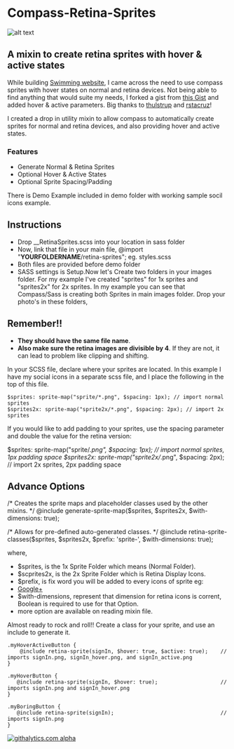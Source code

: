 # Compass-Retina-Sprites

![alt text](https://lh5.googleusercontent.com/--SIyK0G2Xx0/Uo9gcTfgaeI/AAAAAAAAAwY/38fOKqt4t5w/w500-h284-no/logo.png "Compass-Retina-Sprites- danishraza")

[logo]: https://github.com/adam-p/markdown-here/raw/master/src/common/images/icon48.png


## A mixin to create retina sprites with hover & active states

While building [Swimming website](http://havuz.neu.edu.tr), I came across the need to use compass sprites with hover states on normal and retina devices. Not being able to find anything that would suite my needs, I forked a gist from [this Gist](https://gist.github.com/2140082) and added hover & active parameters. Big thanks to [thulstrup](https://github.com/thulstrup) and  [rstacruz](https://github.com/rstacruz)!

I created a drop in utility mixin to allow compass to automatically create sprites for normal and retina devices, and also providing hover and active states.

### Features

* Generate Normal & Retina Sprites
* Optional Hover & Active States
* Optional Sprite Spacing/Padding


There is Demo Example included in demo folder with working sample socil icons example.

## Instructions

* Drop __RetinaSprites.scss into your location in sass folder 
* Now, link that file in your main file, @import "__YOURFOLDERNAME__/retina-sprites"; eg. styles.scss
* Both files are provided before demo folder
* SASS settings is Setup.Now let's Create two folders in your images folder. For my example I've created "sprites" for 1x sprites and "sprites2x" for 2x sprites. In my example you can see that Compass/Sass is creating both Sprites in main images folder. Drop your photo's in these folders, 

## Remember!!

* **They should have the same file name**.
* **Also make sure the retina images are divisible by 4**. If they are not, it can lead to problem like clipping and shifting.

In your SCSS file, declare where your sprites are located. In this example I have my social icons in a separate scss file, and I place the following in the top of this file.

	$sprites: sprite-map("sprite/*.png", $spacing: 1px); // import normal sprites
	$sprites2x: sprite-map("sprite2x/*.png", $spacing: 2px); // import 2x sprites
    
If you would like to add padding to your sprites, use the spacing parameter and double the value for the retina version:

$sprites: sprite-map("sprite/*.png", $spacing: 1px); // import normal sprites, 1px padding space
$sprites2x: sprite-map("sprite2x/*.png", $spacing: 2px); // import 2x sprites, 2px padding space 

## Advance Options

/* Creates the sprite maps and placeholder classes used by the other mixins. */
@include generate-sprite-map($sprites, $sprites2x, $with-dimensions: true);

/* Allows for pre-defined auto-generated classes. */
@include retina-sprite-classes($sprites, $sprites2x, $prefix: 'sprite-', $with-dimensions: true);

where,
* $sprites, is the 1x Sprite Folder which means (Normal Folder).
* $scprites2x, is the 2x Sprite Folder which is Retina Display Icons. 
* $prefix, is fix word you will be added to every icons of sprite eg:<li><a class="sprite-googleplus" href="https://plus.google.com/u/0/+danishraza">Google+</a></li>
* $with-dimensions, represent that dimension for retina icons is corrent, Boolean is required to use for that Option.
* more option are available on reading mixin file.

Almost ready to rock and roll!! Create a class for your sprite, and use an include to generate it.
 	
	.myHoverActiveButton {
		@include retina-sprite(signIn, $hover: true, $active: true);    // imports signIn.png, signIn_hover.png, and signIn_active.png
	}

    .myHoverButton {
	   @include retina-sprite(signIn, $hover: true);                    // imports signIn.png and signIn_hover.png
    }

    .myBoringButton {
       @include retina-sprite(signIn);                                  // imports signIn.png
    }

[![githalytics.com alpha](https://cruel-carlota.pagodabox.com/9c03052a2c62c8153c13242efe0f6d2a "githalytics.com")](http://githalytics.com/AdamBrodzinski/Retina-Sprites-for-Compass)

